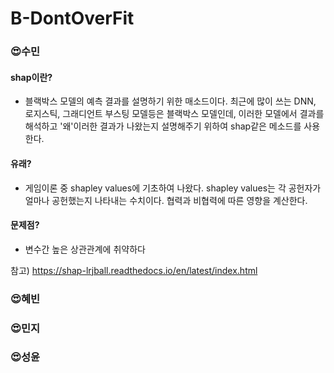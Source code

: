 # B-DontOverFit

### 😍수민
 
 #### shap이란?
- 블랙박스 모델의 예측 결과를 설명하기 위한 매소드이다. 
 최근에 많이 쓰는 DNN, 로지스틱, 그래디언트 부스팅 모델등은 블랙박스 모델인데, 이러한 모델에서 결과를 해석하고 '왜'이러한 결과가 나왔는지 설명해주기 위하여 shap같은 메소드를 사용한다. 

 #### 유래?
 - 게임이론 중 shapley values에 기초하여 나왔다. 
shapley values는 각 공헌자가 얼마나 공헌했는지 나타내는 수치이다. 협력과 비협력에 따른 영향을 계산한다. 

 #### 문제점? 
 - 변수간 높은 상관관계에 취약하다 

 참고) https://shap-lrjball.readthedocs.io/en/latest/index.html
 
 
 
### 😍혜빈

### 😍민지

### 😍성윤
